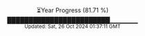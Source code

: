 <p align="center">
⏳Year Progress (81.71 %) <br>
████████████████████████▁▁▁▁▁▁ <br>
<sub>Updated: Sat, 26 Oct 2024 01:37:11 GMT</sub>
</p>

